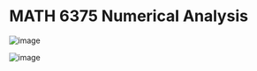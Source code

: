 # MATH 6375 Numerical Analysis

![image](https://user-images.githubusercontent.com/6586811/121906185-7ad61580-ccf0-11eb-97dc-961e0a503d0a.png)

![image](https://user-images.githubusercontent.com/6586811/121906227-86c1d780-ccf0-11eb-9dc7-6ad320245bb8.png)

